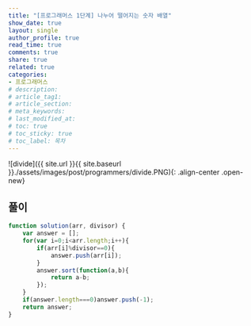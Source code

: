 ```yaml
---
title: "[프로그래머스 1단계] 나누어 떨어지는 숫자 배열"
show_date: true
layout: single
author_profile: true
read_time: true
comments: true
share: true
related: true
categories:
- 프로그래머스
# description: 
# article_tag1: 
# article_section: 
# meta_keywords: 
# last_modified_at: 
# toc: true
# toc_sticky: true
# toc_label: 목차
--- 
```


![divide]({{ site.url }}{{ site.baseurl }}./assets/images/post/programmers/divide.PNG){: .align-center .open-new}

## 풀이
```js
function solution(arr, divisor) {
    var answer = [];
    for(var i=0;i<arr.length;i++){
        if(arr[i]%divisor==0){
            answer.push(arr[i]);    
        }
        answer.sort(function(a,b){
            return a-b;
        });
    }
    if(answer.length===0)answer.push(-1);
    return answer;
}
```